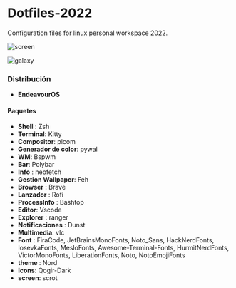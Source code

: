 # Dotfiles-2022
Configuration files for linux personal workspace 2022.

![screen](https://user-images.githubusercontent.com/90487955/206612737-6fb1f4b8-e1ff-4a54-8b63-a153f5dd6d8a.png)

![galaxy](https://user-images.githubusercontent.com/90487955/206738586-94f96181-1be3-4a04-8732-2882d3fccded.jpeg)

### Distribución

-  **EndeavourOS**

#### Paquetes
- **Shell** : Zsh
- **Terminal**: Kitty
- **Compositor**: picom
- **Generador de color**: pywal
- **WM**: Bspwm
- **Bar**: Polybar
- **Info** : neofetch
- **Gestion Wallpaper**: Feh
- **Browser** : Brave
- **Lanzador** : Rofi 
- **ProcessInfo** : Bashtop
- **Editor**: Vscode
- **Explorer** : ranger
- **Notificaciones** : Dunst
- **Multimedia**: vlc
- **Font** : FiraCode, JetBrainsMonoFonts, Noto_Sans, HackNerdFonts, IosevkaFonts, MesloFonts, Awesome-Terminal-Fonts, HurmitNerdFonts, VictorMonoFonts, LiberationFonts, Noto, NotoEmojiFonts
- **theme** : Nord
- **Icons**: Qogir-Dark
- **screen**: scrot

